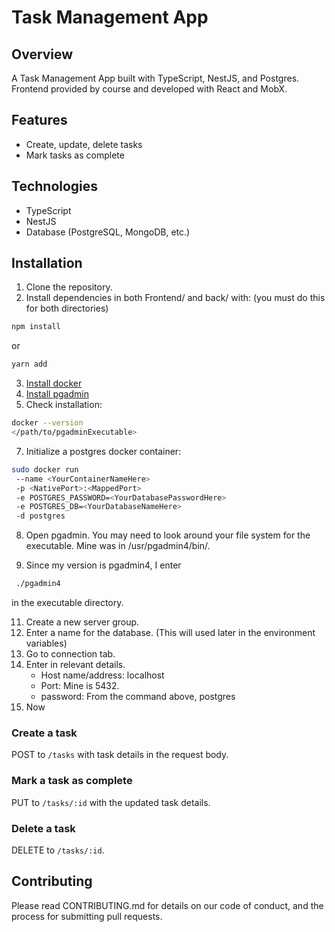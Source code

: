# Task Management App

## Overview

A Task Management App built with TypeScript, NestJS, and Postgres.
Frontend provided by course and developed with React and MobX.

## Features

- Create, update, delete tasks
- Mark tasks as complete

## Technologies

- TypeScript
- NestJS
- Database (PostgreSQL, MongoDB, etc.)

## Installation

1. Clone the repository.
2. Install dependencies in both Frontend/ and back/ with: (you must do this for both directories)
   
```bash
npm install
```

or

```bash
yarn add
```

3. [Install docker](https://docs.docker.com/get-docker/)
5. [Install pgadmin](https://www.pgadmin.org/download/)
6. Check installation:
  
```bash
docker --version
</path/to/pgadminExecutable>
```

7. Initialize a postgres docker container:

```bash
sudo docker run
 --name <YourContainerNameHere>
 -p <NativePort>:<MappedPort>
 -e POSTGRES_PASSWORD=<YourDatabasePasswordHere>
 -e POSTGRES_DB=<YourDatabaseNameHere>
 -d postgres
```

8. Open pgadmin. You may need to look around your file system for the executable.
Mine was in /usr/pgadmin4/bin/.

9. Since my version is pgadmin4, I enter

```bash
 ./pgadmin4
```
in the executable directory.


11.  Create a new server group.
12. Enter a name for the database. (This will used later in the environment variables)
13. Go to connection tab.
14. Enter in relevant details.
    - Host name/address: localhost
    - Port: Mine is 5432.
    - password: From the command above, postgres
15. Now



### Create a task

POST to `/tasks` with task details in the request body.

### Mark a task as complete

PUT to `/tasks/:id` with the updated task details.

### Delete a task

DELETE to `/tasks/:id`.

## Contributing

Please read CONTRIBUTING.md for details on our code of conduct, and the process for submitting pull requests.
